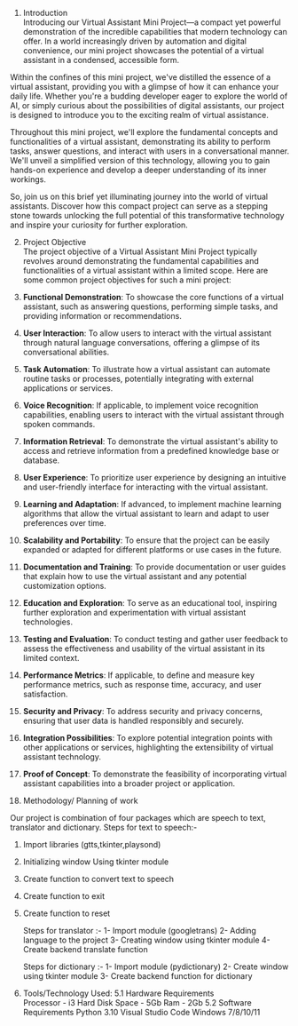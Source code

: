 1. Introduction  
Introducing our Virtual Assistant Mini Project—a compact yet powerful demonstration of the incredible capabilities that modern technology can offer. In a world increasingly driven by automation and digital convenience, our mini project showcases the potential of a virtual assistant in a condensed, accessible form.

Within the confines of this mini project, we've distilled the essence of a virtual assistant, providing you with a glimpse of how it can enhance your daily life. Whether you're a budding developer eager to explore the world of AI, or simply curious about the possibilities of digital assistants, our project is designed to introduce you to the exciting realm of virtual assistance.

Throughout this mini project, we'll explore the fundamental concepts and functionalities of a virtual assistant, demonstrating its ability to perform tasks, answer questions, and interact with users in a conversational manner. We'll unveil a simplified version of this technology, allowing you to gain hands-on experience and develop a deeper understanding of its inner workings.

So, join us on this brief yet illuminating journey into the world of virtual assistants. Discover how this compact project can serve as a stepping stone towards unlocking the full potential of this transformative technology and inspire your curiosity for further exploration.


  
2.	Project Objective  
The project objective of a Virtual Assistant Mini Project typically revolves around demonstrating the fundamental capabilities and functionalities of a virtual assistant within a limited scope. Here are some common project objectives for such a mini project:

1. **Functional Demonstration**: To showcase the core functions of a virtual assistant, such as answering questions, performing simple tasks, and providing information or recommendations.

2. **User Interaction**: To allow users to interact with the virtual assistant through natural language conversations, offering a glimpse of its conversational abilities.

3. **Task Automation**: To illustrate how a virtual assistant can automate routine tasks or processes, potentially integrating with external applications or services.

4. **Voice Recognition**: If applicable, to implement voice recognition capabilities, enabling users to interact with the virtual assistant through spoken commands.

5. **Information Retrieval**: To demonstrate the virtual assistant's ability to access and retrieve information from a predefined knowledge base or database.

6. **User Experience**: To prioritize user experience by designing an intuitive and user-friendly interface for interacting with the virtual assistant.

7. **Learning and Adaptation**: If advanced, to implement machine learning algorithms that allow the virtual assistant to learn and adapt to user preferences over time.

8. **Scalability and Portability**: To ensure that the project can be easily expanded or adapted for different platforms or use cases in the future.

9. **Documentation and Training**: To provide documentation or user guides that explain how to use the virtual assistant and any potential customization options.

10. **Education and Exploration**: To serve as an educational tool, inspiring further exploration and experimentation with virtual assistant technologies.

11. **Testing and Evaluation**: To conduct testing and gather user feedback to assess the effectiveness and usability of the virtual assistant in its limited context.

12. **Performance Metrics**: If applicable, to define and measure key performance metrics, such as response time, accuracy, and user satisfaction.

13. **Security and Privacy**: To address security and privacy concerns, ensuring that user data is handled responsibly and securely.

14. **Integration Possibilities**: To explore potential integration points with other applications or services, highlighting the extensibility of virtual assistant technology.

15. **Proof of Concept**: To demonstrate the feasibility of incorporating virtual assistant capabilities into a broader project or application.




3.	Methodology/ Planning of work 
      
Our project is combination of four packages which are speech to text, translator and dictionary. 
       Steps for text to speech:-  
1.	Import libraries (gtts,tkinter,playsond) 
2.	Initializing window Using tkinter module 
3.	Create function to convert text to speech 
4.	Create function to exit 
5.	Create function to reset
   
    Steps for translator :- 
1-	Import module (googletrans) 
2-	Adding language to the project 
3-	Creating window using tkinter module 4- Create backend translate function
  	
    Steps for dictionary :- 
1-	Import module (pydictionary) 
2-	Create window using tkinter module 
3-	Create backend function for dictionary 


                             
5.	Tools/Technology Used: 
 5.1 Hardware Requirements 	 
 	Processor - i3 
 	Hard Disk Space - 5Gb 
 	Ram - 2Gb 
 5.2 Software Requirements 
 	Python 3.10 
 	Visual Studio Code 
 	Windows 7/8/10/11 
 

